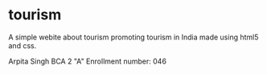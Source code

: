# tourism
A simple webite about tourism promoting tourism in India made using html5 and css.


Arpita Singh
BCA 2 "A"
Enrollment number: 046

